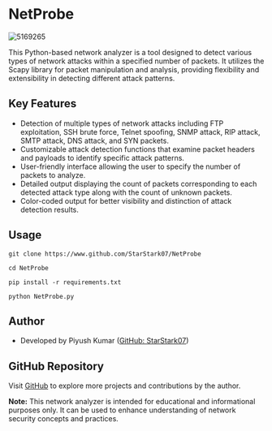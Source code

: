 # NetProbe

![5169265](https://github.com/StarStark07/NetProbe/assets/112632845/318be967-afdc-4fb3-b2b7-06440f841727)


This Python-based network analyzer is a tool designed to detect various types of network attacks within a specified number of packets. It utilizes the Scapy library for packet manipulation and analysis, providing flexibility and extensibility in detecting different attack patterns.

## Key Features

- Detection of multiple types of network attacks including FTP exploitation, SSH brute force, Telnet spoofing, SNMP attack, RIP attack, SMTP attack, DNS attack, and SYN packets.
- Customizable attack detection functions that examine packet headers and payloads to identify specific attack patterns.
- User-friendly interface allowing the user to specify the number of packets to analyze.
- Detailed output displaying the count of packets corresponding to each detected attack type along with the count of unknown packets.
- Color-coded output for better visibility and distinction of attack detection results.

## Usage

```
git clone https://www.github.com/StarStark07/NetProbe
```
```
cd NetProbe
```
```
pip install -r requirements.txt
```
```
python NetProbe.py
```

## Author

- Developed by Piyush Kumar ([GitHub: StarStark07](https://github.com/StarStark07))

## GitHub Repository

Visit [GitHub](https://github.com/StarStark07) to explore more projects and contributions by the author.

**Note:** This network analyzer is intended for educational and informational purposes only. It can be used to enhance understanding of network security concepts and practices.

